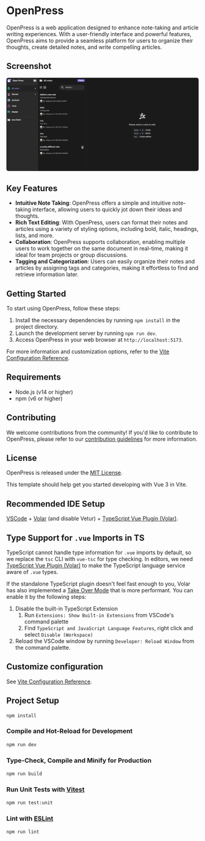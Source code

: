 # OpenPress

OpenPress is a web application designed to enhance note-taking and article writing experiences. With a user-friendly interface and powerful features, OpenPress aims to provide a seamless platform for users to organize their thoughts, create detailed notes, and write compelling articles.

## Screenshot

<img src="./public/screenshot.png"
style="border-radius:5px" alt="screenshot"/>

## Key Features

- **Intuitive Note Taking**: OpenPress offers a simple and intuitive note-taking interface, allowing users to quickly jot down their ideas and thoughts.
- **Rich Text Editing**: With OpenPress, users can format their notes and articles using a variety of styling options, including bold, italic, headings, lists, and more.
- **Collaboration**: OpenPress supports collaboration, enabling multiple users to work together on the same document in real-time, making it ideal for team projects or group discussions.
- **Tagging and Categorization**: Users can easily organize their notes and articles by assigning tags and categories, making it effortless to find and retrieve information later.

## Getting Started

To start using OpenPress, follow these steps:

1. Install the necessary dependencies by running `npm install` in the project directory.
2. Launch the development server by running `npm run dev`.
3. Access OpenPress in your web browser at `http://localhost:5173`.

For more information and customization options, refer to the [Vite Configuration Reference](https://vitejs.dev/config/).

## Requirements

- Node.js (v14 or higher)
- npm (v6 or higher)

## Contributing

We welcome contributions from the community! If you'd like to contribute to OpenPress, please refer to our [contribution guidelines](CONTRIBUTING.md) for more information.

## License

OpenPress is released under the [MIT License](LICENSE).

This template should help get you started developing with Vue 3 in Vite.

## Recommended IDE Setup

[VSCode](https://code.visualstudio.com/) + [Volar](https://marketplace.visualstudio.com/items?itemName=Vue.volar) (and disable Vetur) + [TypeScript Vue Plugin (Volar)](https://marketplace.visualstudio.com/items?itemName=Vue.vscode-typescript-vue-plugin).

## Type Support for `.vue` Imports in TS

TypeScript cannot handle type information for `.vue` imports by default, so we replace the `tsc` CLI with `vue-tsc` for type checking. In editors, we need [TypeScript Vue Plugin (Volar)](https://marketplace.visualstudio.com/items?itemName=Vue.vscode-typescript-vue-plugin) to make the TypeScript language service aware of `.vue` types.

If the standalone TypeScript plugin doesn't feel fast enough to you, Volar has also implemented a [Take Over Mode](https://github.com/johnsoncodehk/volar/discussions/471#discussioncomment-1361669) that is more performant. You can enable it by the following steps:

1. Disable the built-in TypeScript Extension
   1. Run `Extensions: Show Built-in Extensions` from VSCode's command palette
   2. Find `TypeScript and JavaScript Language Features`, right click and select `Disable (Workspace)`
2. Reload the VSCode window by running `Developer: Reload Window` from the command palette.

## Customize configuration

See [Vite Configuration Reference](https://vitejs.dev/config/).

## Project Setup

```sh
npm install
```

### Compile and Hot-Reload for Development

```sh
npm run dev
```

### Type-Check, Compile and Minify for Production

```sh
npm run build
```

### Run Unit Tests with [Vitest](https://vitest.dev/)

```sh
npm run test:unit
```

### Lint with [ESLint](https://eslint.org/)

```sh
npm run lint
```
